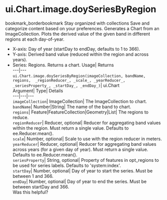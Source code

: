  
#  ui.Chart.image.doySeriesByRegion
bookmark_borderbookmark Stay organized with collections  Save and categorize content based on your preferences.
Generates a Chart from an ImageCollection. Plots the derived value of the given band in different regions at each day-of-year. 
- X-axis: Day of year (startDay to endDay, defaults to 1 to 366).
- Y-axis: Derived band value (reduced within the region and across years).
- Series: Regions.
Returns a chart.
Usage| Returns  
---|---  
`ui.Chart.image.doySeriesByRegion(imageCollection, bandName, regions,  _regionReducer_, _scale_, _yearReducer_, _seriesProperty_, _startDay_, _endDay_)`| ui.Chart  
Argument| Type| Details  
---|---|---  
`imageCollection`| ImageCollection| The ImageCollection to chart.  
`bandName`| Number|String| The name of the band to chart.  
`regions`| Feature|FeatureCollection|Geometry|List| The regions to reduce.  
`regionReducer`| Reducer, optional| Reducer for aggregating band values within the region. Must return a single value. Defaults to ee.Reducer.mean().  
`scale`| Number, optional| Scale to use with the region reducer in meters.  
`yearReducer`| Reducer, optional| Reducer for aggregating band values across years (for a given day of year). Must return a single value. Defaults to ee.Reducer.mean().  
`seriesProperty`| String, optional| Property of features in opt_regions to be used for series labels. Defaults to 'system:index'.  
`startDay`| Number, optional| Day of year to start the series. Must be between 1 and 366.  
`endDay`| Number, optional| Day of year to end the series. Must be between startDay and 366.  
Was this helpful?
